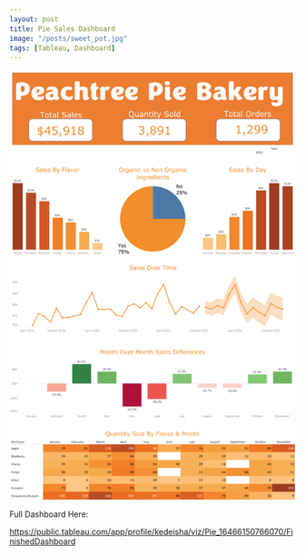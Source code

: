 ```yaml
---
layout: post
title: Pie Sales Dashboard
image: "/posts/sweet_pot.jpg"
tags: [Tableau, Dashboard]
---
```



![alt text](/img/posts/Day_13.png "Pie_Sales")

Full Dashboard Here:

https://public.tableau.com/app/profile/kedeisha/viz/Pie_16466150766070/FinishedDashboard

